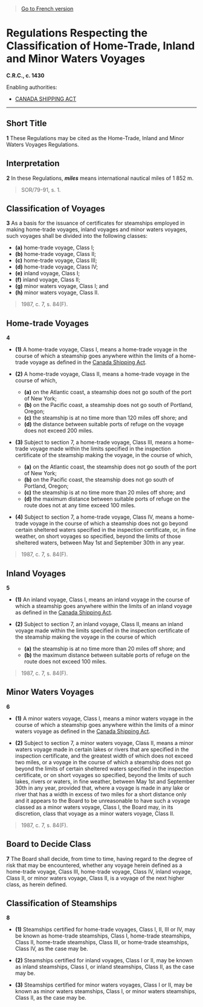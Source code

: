 > [Go to French version](/fr/Règlements/Codification%20des%20règlements%20du%20Canada/1401-1500/C.R.C.,%20ch.%201430.md)

# Regulations Respecting the Classification of Home-Trade, Inland and Minor Waters Voyages

**C.R.C., c. 1430**

Enabling authorities: 
- [CANADA SHIPPING ACT](/en/Acts/Revised%20Statutes%20of%20Canada/S/S-9.md)

----------



## Short Title


**1** These Regulations may be cited as the Home-Trade, Inland and Minor Waters Voyages Regulations.




## Interpretation


**2** In these Regulations, ***miles*** means international nautical miles of 1 852 m.
> SOR/79-91, s. 1.





## Classification of Voyages


**3** As a basis for the issuance of certificates for steamships employed in making home-trade voyages, inland voyages and minor waters voyages, such voyages shall be divided into the following classes:
- **(a)** home-trade voyage, Class I;
- **(b)** home-trade voyage, Class II;
- **(c)** home-trade voyage, Class III;
- **(d)** home-trade voyage, Class IV;
- **(e)** inland voyage, Class I;
- **(f)** inland voyage, Class II;
- **(g)** minor waters voyage, Class I; and
- **(h)** minor waters voyage, Class II.
> 1987, c. 7, s. 84(F).





## Home-trade Voyages


**4** 

- **(1)** A home-trade voyage, Class I, means a home-trade voyage in the course of which a steamship goes anywhere within the limits of a home-trade voyage as defined in the [Canada Shipping Act](/en/Acts/Revised%20Statutes%20of%20Canada/S/S-9.md).

- **(2)** A home-trade voyage, Class II, means a home-trade voyage in the course of which,
	- **(a)** on the Atlantic coast, a steamship does not go south of the port of New York;
	- **(b)** on the Pacific coast, a steamship does not go south of Portland, Oregon;
	- **(c)** the steamship is at no time more than 120 miles off shore; and
	- **(d)** the distance between suitable ports of refuge on the voyage does not exceed 200 miles.

- **(3)** Subject to section 7, a home-trade voyage, Class III, means a home-trade voyage made within the limits specified in the inspection certificate of the steamship making the voyage, in the course of which,
	- **(a)** on the Atlantic coast, the steamship does not go south of the port of New York;
	- **(b)** on the Pacific coast, the steamship does not go south of Portland, Oregon;
	- **(c)** the steamship is at no time more than 20 miles off shore; and
	- **(d)** the maximum distance between suitable ports of refuge on the route does not at any time exceed 100 miles.

- **(4)** Subject to section 7, a home-trade voyage, Class IV, means a home-trade voyage in the course of which a steamship does not go beyond certain sheltered waters specified in the inspection certificate, or, in fine weather, on short voyages so specified, beyond the limits of those sheltered waters, between May 1st and September 30th in any year.
> 1987, c. 7, s. 84(F).





## Inland Voyages


**5** 

- **(1)** An inland voyage, Class I, means an inland voyage in the course of which a steamship goes anywhere within the limits of an inland voyage as defined in the [Canada Shipping Act](/en/Acts/Revised%20Statutes%20of%20Canada/S/S-9.md).

- **(2)** Subject to section 7, an inland voyage, Class II, means an inland voyage made within the limits specified in the inspection certificate of the steamship making the voyage in the course of which
	- **(a)** the steamship is at no time more than 20 miles off shore; and
	- **(b)** the maximum distance between suitable ports of refuge on the route does not exceed 100 miles.
> 1987, c. 7, s. 84(F).





## Minor Waters Voyages


**6** 

- **(1)** A minor waters voyage, Class I, means a minor waters voyage in the course of which a steamship goes anywhere within the limits of a minor waters voyage as defined in the [Canada Shipping Act](/en/Acts/Revised%20Statutes%20of%20Canada/S/S-9.md).

- **(2)** Subject to section 7, a minor waters voyage, Class II, means a minor waters voyage made in certain lakes or rivers that are specified in the inspection certificate, and the greatest width of which does not exceed two miles, or a voyage in the course of which a steamship does not go beyond the limits of certain sheltered waters specified in the inspection certificate, or on short voyages so specified, beyond the limits of such lakes, rivers or waters, in fine weather, between May 1st and September 30th in any year, provided that, where a voyage is made in any lake or river that has a width in excess of two miles for a short distance only and it appears to the Board to be unreasonable to have such a voyage classed as a minor waters voyage, Class I, the Board may, in its discretion, class that voyage as a minor waters voyage, Class II.
> 1987, c. 7, s. 84(F).





## Board to Decide Class


**7** The Board shall decide, from time to time, having regard to the degree of risk that may be encountered, whether any voyage herein defined as a home-trade voyage, Class III, home-trade voyage, Class IV, inland voyage, Class II, or minor waters voyage, Class II, is a voyage of the next higher class, as herein defined.




## Classification of Steamships


**8** 

- **(1)** Steamships certified for home-trade voyages, Class I, II, III or IV, may be known as home-trade steamships, Class I, home-trade steamships, Class II, home-trade steamships, Class III, or home-trade steamships, Class IV, as the case may be.

- **(2)** Steamships certified for inland voyages, Class I or II, may be known as inland steamships, Class I, or inland steamships, Class II, as the case may be.

- **(3)** Steamships certified for minor waters voyages, Class I or II, may be known as minor waters steamships, Class I, or minor waters steamships, Class II, as the case may be.



